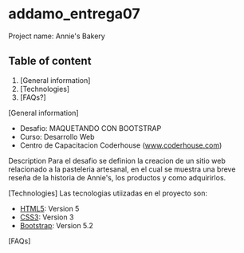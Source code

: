 # addamo_entrega07
Project name: Annie's Bakery

## Table of content
1. [General information]
2. [Technologies]
3. [FAQs?]

[General information]
* Desafio: MAQUETANDO CON BOOTSTRAP
* Curso: Desarrollo Web
* Centro de Capacitacion Coderhouse (www.coderhouse.com)

Description
Para el desafio se definion la creacion de un sitio web relacionado a la pasteleria artesanal, en el cual se muestra una breve reseña de la historia de Annie's, los productos y como adquirirlos.

[Technologies]
Las tecnologias utiizadas en el proyecto son:
* [HTML5](https://dev.w3.org/html5/html-author/): Version 5 
* [CSS3](https://developer.mozilla.org/en-US/docs/Web/CSS): Version 3
* [Bootstrap](https://getbootstrap.com/): Version 5.2

[FAQs]

